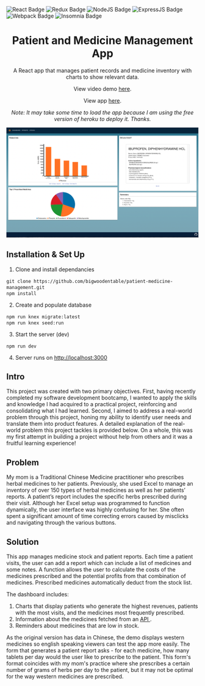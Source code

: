 ![React Badge](https://img.shields.io/badge/React-20232A?style=for-the-badge&logo=react&logoColor=61DAFB)
![Redux Badge](https://img.shields.io/badge/Redux-593D88?style=for-the-badge&logo=redux&logoColor=white)
![NodeJS Badge](https://img.shields.io/badge/Node.js-339933?style=for-the-badge&logo=nodedotjs&logoColor=white)
![ExpressJS Badge](https://img.shields.io/badge/Express.js-000000?style=for-the-badge&logo=express&logoColor=white)
![Webpack Badge](https://img.shields.io/badge/Webpack-8DD6F9?style=for-the-badge&logo=Webpack&logoColor=white)
![Insomnia Badge](https://img.shields.io/badge/Insomnia-5849be?style=for-the-badge&logo=Insomnia&logoColor=white)

<h1 align="center">
  Patient and Medicine Management App
</h1>
<p align="center">
  A React app that manages patient records and medicine inventory with charts to show relevant data. 
</p>
<p align="center">
View video demo <a href="https://github.com/bigwoodentable/patient-medicine-management/blob/main/server/public/videos/demo-vid.mp4?raw=true
" target="_blank" rel="noreferrer noopener">here</a>.
</p>
<p align="center">
View app <a href="https://patient-meds-management.herokuapp.com/" target="_blank" rel="noreferrer noopener">here</a>. 
</p>
<p align="center">
<i> Note: It may take some time to load the app because I am using the free version of heroku to deploy it. Thanks. </i>
</p>

![demo image](https://github.com/bigwoodentable/patient-medicine-management/blob/main/server/public/images/demo.png?raw=true)

## Installation & Set Up

1. Clone and install dependancies

```
git clone https://github.com/bigwoodentable/patient-medicine-management.git
npm install
```

2. Create and populate database

```
npm run knex migrate:latest
npm run knex seed:run
```

3. Start the server (dev)

```
npm run dev
```

4. Server runs on [http://localhost:3000](http://localhost:3000)

## Intro

This project was created with two primary objectives. First, having recently completed my software development bootcamp, I wanted to apply the skills and knowledge I had acquired to a practical project, reinforcing and consolidating what I had learned. Second, I aimed to address a real-world problem through this project, honing my ability to identify user needs and translate them into product features. A detailed explanation of the real-world problem this project tackles is provided below. On a whole, this was my first attempt in building a project without help from others and it was a fruitful learning experience!

## Problem

My mom is a Traditional Chinese Medicine practitioner who prescribes herbal medicines to her patients. Previously, she used Excel to manage an inventory of over 150 types of herbal medicines as well as her patients’ reports. A patient’s report includes the specific herbs prescribed during their visit. Although her Excel setup was programmed to function dynamically, the user interface was highly confusing for her. She often spent a significant amount of time correcting errors caused by misclicks and navigating through the various buttons.

## Solution

This app manages medicine stock and patient reports. Each time a patient visits, the user can add a report which can include a list of medicines and some notes. A function allows the user to calculate the costs of the medicines prescribed and the potential profits from that combination of medicines. Prescribed medicines automatically deduct from the stock list.

The dashboard includes:

1. Charts that display patients who generate the highest revenues, patients with the most visits, and the medicines most frequently prescribed.
2. Information about the medicines fetched from an <a href="https://rapidapi.com/rnelsomain/api/drug-info-and-price-history/" target="_blank" rel="noreferrer noopener"> API </a>.
3. Reminders about medicines that are low in stock.

As the original version has data in Chinese, the demo displays western medicines so english speaking viewers can test the app more easily. The form that generates a patient report asks - for each medicine, how many tablets per day would the user like to prescribe to the patient. This form's format coincides with my mom's practice where she prescribes a certain number of grams of herbs per day to the patient, but it may not be optimal for the way western medicines are prescribed.
